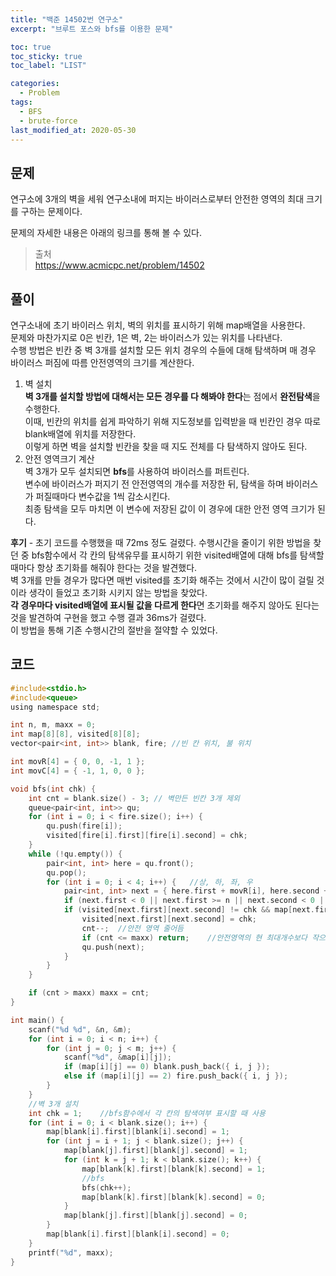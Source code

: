 ```yaml
---
title: "백준 14502번 연구소"
excerpt: "브루트 포스와 bfs를 이용한 문제"

toc: true
toc_sticky: true
toc_label: "LIST"

categories:
  - Problem
tags:
  - BFS
  - brute-force
last_modified_at: 2020-05-30
---
```

문제  
--------  
연구소에 3개의 벽을 세워 연구소내에 퍼지는 바이러스로부터 안전한 영역의 최대 크기를 구하는 문제이다.  


문제의 자세한 내용은 아래의 링크를 통해 볼 수 있다.  

>출처  
><https://www.acmicpc.net/problem/14502>  

풀이  
------------  
연구소내에 초기 바이러스 위치, 벽의 위치를 표시하기 위해 map배열을 사용한다.  
문제와 마찬가지로 0은 빈칸, 1은 벽, 2는 바이러스가 있는 위치를 나타낸다.  
수행 방법은 빈칸 중 벽 3개를 설치할 모든 위치 경우의 수들에 대해 탐색하며 매 경우 바이러스 퍼짐에 따름 안전영역의 크기를 계산한다.  


1. 벽 설치  
**벽 3개를 설치할 방법에 대해서는 모든 경우를 다 해봐야 한다**는 점에서 **완전탐색**을 수행한다.  
이때, 빈칸의 위치를 쉽게 파악하기 위해 지도정보를 입력받을 때 빈칸인 경우 따로 blank배열에 위치를 저장한다.  
이렇게 하면 벽을 설치할 빈칸을 찾을 때 지도 전체를 다 탐색하지 않아도 된다.  
2. 안전 영역크기 계산  
벽 3개가 모두 설치되면 **bfs**를 사용하여 바이러스를 퍼트린다.  
변수에 바이러스가 퍼지기 전 안전영역의 개수를 저장한 뒤, 탐색을 하며 바이러스가 퍼질때마다 변수값을 1씩 감소시킨다.  
최종 탐색을 모두 마치면 이 변수에 저장된 값이 이 경우에 대한 안전 영역 크기가 된다.  


**후기** - 초기 코드를 수행했을 때 72ms 정도 걸렸다. 수행시간을 줄이기 위한 방법을 찾던 중 bfs함수에서 각 칸의 탐색유무를 표시하기 위한 visited배열에 대해 bfs를 탐색할 때마다 항상 초기화를 해줘야 한다는 것을 발견했다.  
벽 3개를 만들 경우가 많다면 매번 visited를 초기화 해주는 것에서 시간이 많이 걸릴 것이라 생각이 들었고 초기화 시키지 않는 방법을 찾았다.  
**각 경우마다 visited배열에 표시될 값을 다르게 한다**면 초기화를 해주지 않아도 된다는 것을 발견하여 구현을 했고 수행 결과 36ms가 걸렸다.  
이 방법을 통해 기존 수행시간의 절반을 절약할 수 있었다.  

코드  
----------  
``` c  
#include<stdio.h>
#include<queue>
using namespace std;

int n, m, maxx = 0;
int map[8][8], visited[8][8];
vector<pair<int, int>> blank, fire;	//빈 칸 위치, 불 위치

int movR[4] = { 0, 0, -1, 1 };
int movC[4] = { -1, 1, 0, 0 };

void bfs(int chk) {
	int cnt = blank.size() - 3; // 벽만든 빈칸 3개 제외
	queue<pair<int, int>> qu;
	for (int i = 0; i < fire.size(); i++) {
		qu.push(fire[i]);
		visited[fire[i].first][fire[i].second] = chk;
	}
	while (!qu.empty()) {
		pair<int, int> here = qu.front();
		qu.pop();
		for (int i = 0; i < 4; i++) {	//상, 하, 좌, 우
			pair<int, int> next = { here.first + movR[i], here.second + movC[i] };
			if (next.first < 0 || next.first >= n || next.second < 0 || next.second >= m) continue;
			if (visited[next.first][next.second] != chk && map[next.first][next.second] == 0) {
				visited[next.first][next.second] = chk;
				cnt--;	//안전 영역 줄어듬
				if (cnt <= maxx) return;    //안전영역의 현 최대개수보다 작으면 더이상 무의미
				qu.push(next);
			}
		}
	}

	if (cnt > maxx) maxx = cnt;
}

int main() {
	scanf("%d %d", &n, &m);
	for (int i = 0; i < n; i++) {
		for (int j = 0; j < m; j++) {
			scanf("%d", &map[i][j]);
			if (map[i][j] == 0) blank.push_back({ i, j });
			else if (map[i][j] == 2) fire.push_back({ i, j });
		}
	}
	//벽 3개 설치
	int chk = 1;	//bfs함수에서 각 칸의 탐색여부 표시할 때 사용
	for (int i = 0; i < blank.size(); i++) {
		map[blank[i].first][blank[i].second] = 1;
		for (int j = i + 1; j < blank.size(); j++) {
			map[blank[j].first][blank[j].second] = 1;
			for (int k = j + 1; k < blank.size(); k++) {
				map[blank[k].first][blank[k].second] = 1;
				//bfs
				bfs(chk++);
				map[blank[k].first][blank[k].second] = 0;
			}
			map[blank[j].first][blank[j].second] = 0;
		}
		map[blank[i].first][blank[i].second] = 0;
	}
	printf("%d", maxx);
}
```  